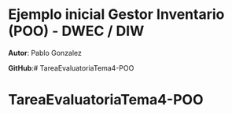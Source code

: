 # Ejemplo inicial Gestor Inventario (POO) - DWEC / DIW

**Autor**: Pablo Gonzalez

**GitHub**:# TareaEvaluatoriaTema4-POO
# TareaEvaluatoriaTema4-POO
